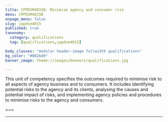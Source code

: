 ```yaml
---
title: CPPDSM4015B: Minimise agency and consumer risk
menu: CPPDSM4015B
onpage_menu: false
slug: cppdsm4015
published: true
taxonomy:
  category: qualifications
  tag: [qualifications,cppdsm4015]

body_classes: "modular header-image fullwidth qualifications"
bg_color: "#002b49"
banner_image: theme://images/banners/qualifications.jpg

---
```


This unit of competency specifies the outcomes required to minimise risk to all aspects of agency business and to consumers. It includes identifying potential risks to the agency and its clients, analysing the causes and potential impact of risks, and implementing agency policies and procedures to minimise risks to the agency and consumers.

===

---
